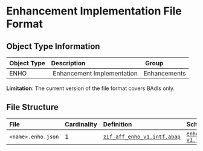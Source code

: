 # Enhancement Implementation File Format

## Object Type Information

Object Type | Description | Group
:--- | :--- | :---
ENHO | Enhancement Implementation | Enhancements

**Limitation**: The current version of the file format covers BAdIs only.

## File Structure

File | Cardinality | Definition | Schema | Example
:--- | :---  | :--- | :--- | :---
`<name>.enho.json` | 1 | [`zif_aff_enho_v1.intf.abap`](./type/zif_aff_enho_v1.intf.abap) | [`enho-v1.json`](./enho-v1.json) | [`z_aff_example_enho.enho.json`](./examples/z_aff_example_enho.enho.json)
